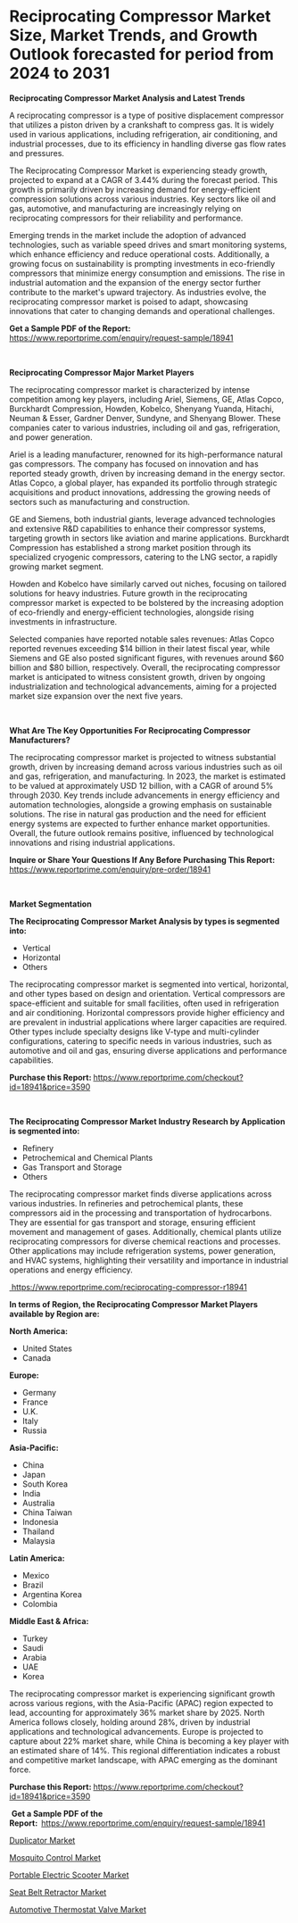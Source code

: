 <p><h1>Reciprocating Compressor Market Size, Market Trends, and Growth Outlook forecasted for period from 2024 to 2031</h1></p><p><strong>Reciprocating Compressor Market Analysis and Latest Trends</strong></p>
<p><p>A reciprocating compressor is a type of positive displacement compressor that utilizes a piston driven by a crankshaft to compress gas. It is widely used in various applications, including refrigeration, air conditioning, and industrial processes, due to its efficiency in handling diverse gas flow rates and pressures.</p><p>The Reciprocating Compressor Market is experiencing steady growth, projected to expand at a CAGR of 3.44% during the forecast period. This growth is primarily driven by increasing demand for energy-efficient compression solutions across various industries. Key sectors like oil and gas, automotive, and manufacturing are increasingly relying on reciprocating compressors for their reliability and performance.</p><p>Emerging trends in the market include the adoption of advanced technologies, such as variable speed drives and smart monitoring systems, which enhance efficiency and reduce operational costs. Additionally, a growing focus on sustainability is prompting investments in eco-friendly compressors that minimize energy consumption and emissions. The rise in industrial automation and the expansion of the energy sector further contribute to the market's upward trajectory. As industries evolve, the reciprocating compressor market is poised to adapt, showcasing innovations that cater to changing demands and operational challenges.</p></p>
<p><strong>Get a Sample PDF of the Report:&nbsp;</strong> <a href="https://www.reportprime.com/enquiry/request-sample/18941?utm_campaign=1110&utm_medium=2&utm_source=Github&utm_content=ia&utm_term=02122024&utm_id=reciprocating-compressor">https://www.reportprime.com/enquiry/request-sample/18941</a></p>
<p>&nbsp;</p>
<p><strong>Reciprocating Compressor Major Market Players</strong></p>
<p><p>The reciprocating compressor market is characterized by intense competition among key players, including Ariel, Siemens, GE, Atlas Copco, Burckhardt Compression, Howden, Kobelco, Shenyang Yuanda, Hitachi, Neuman & Esser, Gardner Denver, Sundyne, and Shenyang Blower. These companies cater to various industries, including oil and gas, refrigeration, and power generation.</p><p>Ariel is a leading manufacturer, renowned for its high-performance natural gas compressors. The company has focused on innovation and has reported steady growth, driven by increasing demand in the energy sector. Atlas Copco, a global player, has expanded its portfolio through strategic acquisitions and product innovations, addressing the growing needs of sectors such as manufacturing and construction.</p><p>GE and Siemens, both industrial giants, leverage advanced technologies and extensive R&D capabilities to enhance their compressor systems, targeting growth in sectors like aviation and marine applications. Burckhardt Compression has established a strong market position through its specialized cryogenic compressors, catering to the LNG sector, a rapidly growing market segment.</p><p>Howden and Kobelco have similarly carved out niches, focusing on tailored solutions for heavy industries. Future growth in the reciprocating compressor market is expected to be bolstered by the increasing adoption of eco-friendly and energy-efficient technologies, alongside rising investments in infrastructure.</p><p>Selected companies have reported notable sales revenues: Atlas Copco reported revenues exceeding $14 billion in their latest fiscal year, while Siemens and GE also posted significant figures, with revenues around $60 billion and $80 billion, respectively. Overall, the reciprocating compressor market is anticipated to witness consistent growth, driven by ongoing industrialization and technological advancements, aiming for a projected market size expansion over the next five years.</p></p>
<p>&nbsp;</p>
<p><strong>What Are The Key Opportunities For Reciprocating Compressor Manufacturers?</strong></p>
<p><p>The reciprocating compressor market is projected to witness substantial growth, driven by increasing demand across various industries such as oil and gas, refrigeration, and manufacturing. In 2023, the market is estimated to be valued at approximately USD 12 billion, with a CAGR of around 5% through 2030. Key trends include advancements in energy efficiency and automation technologies, alongside a growing emphasis on sustainable solutions. The rise in natural gas production and the need for efficient energy systems are expected to further enhance market opportunities. Overall, the future outlook remains positive, influenced by technological innovations and rising industrial applications.</p></p>
<p><strong>Inquire or Share Your Questions If Any Before Purchasing This Report:</strong> <a href="https://www.reportprime.com/enquiry/pre-order/18941?utm_campaign=1110&utm_medium=2&utm_source=Github&utm_content=ia&utm_term=02122024&utm_id=reciprocating-compressor">https://www.reportprime.com/enquiry/pre-order/18941</a></p>
<p>&nbsp;</p>
<p><strong>Market Segmentation</strong></p>
<p><strong>The Reciprocating Compressor Market Analysis by types is segmented into:</strong></p>
<p><ul><li>Vertical</li><li>Horizontal</li><li>Others</li></ul></p>
<p><p>The reciprocating compressor market is segmented into vertical, horizontal, and other types based on design and orientation. Vertical compressors are space-efficient and suitable for small facilities, often used in refrigeration and air conditioning. Horizontal compressors provide higher efficiency and are prevalent in industrial applications where larger capacities are required. Other types include specialty designs like V-type and multi-cylinder configurations, catering to specific needs in various industries, such as automotive and oil and gas, ensuring diverse applications and performance capabilities.</p></p>
<p><strong>Purchase this Report:&nbsp;</strong><a href="https://www.reportprime.com/checkout?id=18941&price=3590&utm_campaign=1110&utm_medium=2&utm_source=Github&utm_content=ia&utm_term=02122024&utm_id=reciprocating-compressor">https://www.reportprime.com/checkout?id=18941&price=3590</a></p>
<p>&nbsp;</p>
<p><strong>The Reciprocating Compressor Market Industry Research by Application is segmented into:</strong></p>
<p><ul><li>Refinery</li><li>Petrochemical and Chemical Plants</li><li>Gas Transport and Storage</li><li>Others</li></ul></p>
<p><p>The reciprocating compressor market finds diverse applications across various industries. In refineries and petrochemical plants, these compressors aid in the processing and transportation of hydrocarbons. They are essential for gas transport and storage, ensuring efficient movement and management of gases. Additionally, chemical plants utilize reciprocating compressors for diverse chemical reactions and processes. Other applications may include refrigeration systems, power generation, and HVAC systems, highlighting their versatility and importance in industrial operations and energy efficiency.</p></p>
<p><a href="https://www.reportprime.com/reciprocating-compressor-r18941?utm_campaign=1110&utm_medium=2&utm_source=Github&utm_content=ia&utm_term=02122024&utm_id=reciprocating-compressor">&nbsp;https://www.reportprime.com/reciprocating-compressor-r18941</a></p>
<p><strong>In terms of Region, the Reciprocating Compressor Market Players available by Region are:</strong></p>
<p>
    <p> <strong> North America: </strong>
        <ul>
            <li>United States</li>
            <li>Canada</li>
        </ul>
        </p> 
    <p> <strong> Europe: </strong>
        <ul>
            <li>Germany</li>
            <li>France</li>
            <li>U.K.</li>
            <li>Italy</li>
            <li>Russia</li>
        </ul>
        </p> 
    <p> <strong> Asia-Pacific: </strong>
        <ul>
            <li>China</li>
            <li>Japan</li>
            <li>South Korea</li>
            <li>India</li>
            <li>Australia</li>
            <li>China Taiwan</li>
            <li>Indonesia</li>
            <li>Thailand</li>
            <li>Malaysia</li>
        </ul>
        </p> 
    <p> <strong> Latin America: </strong>
        <ul>
            <li>Mexico</li>
            <li>Brazil</li>
            <li>Argentina Korea</li>
            <li>Colombia</li>
        </ul>
        </p> 
    <p> <strong> Middle East & Africa: </strong>
        <ul>
            <li>Turkey</li>
            <li>Saudi</li>
            <li>Arabia</li>
            <li>UAE</li>
            <li>Korea</li>
        </ul>
    </p>
    </p>
<p><p>The reciprocating compressor market is experiencing significant growth across various regions, with the Asia-Pacific (APAC) region expected to lead, accounting for approximately 36% market share by 2025. North America follows closely, holding around 28%, driven by industrial applications and technological advancements. Europe is projected to capture about 22% market share, while China is becoming a key player with an estimated share of 14%. This regional differentiation indicates a robust and competitive market landscape, with APAC emerging as the dominant force.</p></p>
<p><strong>Purchase this Report: </strong><a href="https://www.reportprime.com/checkout?id=18941&price=3590&utm_campaign=1110&utm_medium=2&utm_source=Github&utm_content=ia&utm_term=02122024&utm_id=reciprocating-compressor">https://www.reportprime.com/checkout?id=18941&price=3590</a></p>
<p>&nbsp;<strong>Get a Sample PDF of the Report:&nbsp;&nbsp;</strong><a href="https://www.reportprime.com/enquiry/request-sample/18941?utm_campaign=1110&utm_medium=2&utm_source=Github&utm_content=ia&utm_term=02122024&utm_id=reciprocating-compressor">https://www.reportprime.com/enquiry/request-sample/18941</a></p>
<p><strong></strong></p>
<p><p><a href="https://github.com/WillieWoodard/Market-Research-Report-List-7/blob/main/duplicator-market.md?utm_campaign=1110&utm_medium=2&utm_source=Github&utm_content=ia&utm_term=02122024&utm_id=reciprocating-compressor">Duplicator Market</a></p><p><a href="https://www.linkedin.com/pulse/growth-journey-mosquito-control-market-uncovering-107-cagr-5zjue?utm_campaign=1110&utm_medium=2&utm_source=Github&utm_content=ia&utm_term=02122024&utm_id=reciprocating-compressor">Mosquito Control Market</a></p><p><a href="https://issuu.com/reportprime-2/docs/portable-electric-scooter-market-size-2030.pptx?utm_campaign=1110&utm_medium=2&utm_source=Github&utm_content=ia&utm_term=02122024&utm_id=reciprocating-compressor">Portable Electric Scooter Market</a></p><p><a href="https://www.linkedin.com/pulse/seat-belt-retractor-industry-research-report-future-market-growth-d63if?utm_campaign=1110&utm_medium=2&utm_source=Github&utm_content=ia&utm_term=02122024&utm_id=reciprocating-compressor">Seat Belt Retractor Market</a></p><p><a href="https://issuu.com/reportprime-2/docs/automotive-thermostat-valve-market-size-2030.pptx?utm_campaign=1110&utm_medium=2&utm_source=Github&utm_content=ia&utm_term=02122024&utm_id=reciprocating-compressor">Automotive Thermostat Valve Market</a></p></p>